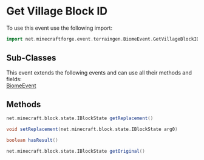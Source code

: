 # Get Village Block ID

To use this event use the following import:
```groovy
import net.minecraftforge.event.terraingen.BiomeEvent.GetVillageBlockID
```

## Sub-Classes
This event extends the following events and can use all their methods and fields: <br>
[BiomeEvent](biome_event.md)

## Methods
```groovy
net.minecraft.block.state.IBlockState getReplacement()
```

```groovy
void setReplacement(net.minecraft.block.state.IBlockState arg0)
```

```groovy
boolean hasResult()
```

```groovy
net.minecraft.block.state.IBlockState getOriginal()
```
